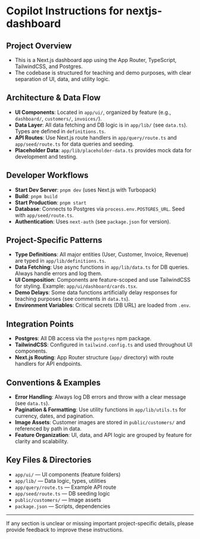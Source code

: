 # Copilot Instructions for nextjs-dashboard

## Project Overview
- This is a Next.js dashboard app using the App Router, TypeScript, TailwindCSS, and Postgres.
- The codebase is structured for teaching and demo purposes, with clear separation of UI, data, and utility logic.

## Architecture & Data Flow
- **UI Components**: Located in `app/ui/`, organized by feature (e.g., `dashboard/`, `customers/`, `invoices/`).
- **Data Layer**: All data fetching and DB logic is in `app/lib/` (see `data.ts`). Types are defined in `definitions.ts`.
- **API Routes**: Use Next.js route handlers in `app/query/route.ts` and `app/seed/route.ts` for data queries and seeding.
- **Placeholder Data**: `app/lib/placeholder-data.ts` provides mock data for development and testing.

## Developer Workflows
- **Start Dev Server**: `pnpm dev` (uses Next.js with Turbopack)
- **Build**: `pnpm build`
- **Start Production**: `pnpm start`
- **Database**: Connects to Postgres via `process.env.POSTGRES_URL`. Seed with `app/seed/route.ts`.
- **Authentication**: Uses `next-auth` (see `package.json` for version).

## Project-Specific Patterns
- **Type Definitions**: All major entities (User, Customer, Invoice, Revenue) are typed in `app/lib/definitions.ts`.
- **Data Fetching**: Use async functions in `app/lib/data.ts` for DB queries. Always handle errors and log them.
- **UI Composition**: Components are feature-scoped and use TailwindCSS for styling. Example: `app/ui/dashboard/cards.tsx`.
- **Demo Delays**: Some data functions artificially delay responses for teaching purposes (see comments in `data.ts`).
- **Environment Variables**: Critical secrets (DB URL) are loaded from `.env`.

## Integration Points
- **Postgres**: All DB access via the `postgres` npm package.
- **TailwindCSS**: Configured in `tailwind.config.ts` and used throughout UI components.
- **Next.js Routing**: App Router structure (`app/` directory) with route handlers for API endpoints.

## Conventions & Examples
- **Error Handling**: Always log DB errors and throw with a clear message (see `data.ts`).
- **Pagination & Formatting**: Use utility functions in `app/lib/utils.ts` for currency, dates, and pagination.
- **Image Assets**: Customer images are stored in `public/customers/` and referenced by path in data.
- **Feature Organization**: UI, data, and API logic are grouped by feature for clarity and scalability.

## Key Files & Directories
- `app/ui/` — UI components (feature folders)
- `app/lib/` — Data logic, types, utilities
- `app/query/route.ts` — Example API route
- `app/seed/route.ts` — DB seeding logic
- `public/customers/` — Image assets
- `package.json` — Scripts, dependencies

---

If any section is unclear or missing important project-specific details, please provide feedback to improve these instructions.
